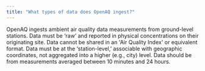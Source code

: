 ```yaml
---
title: "What types of data does OpenAQ ingest?"
---
```


OpenAQ ingests ambient air quality data measurements from ground-level stations. Data must be ‘raw’ and reported in physical concentrations on their originating site. Data cannot be shared in an 'Air Quality Index' or equivalent format. Data must be at the ‘station-level,’ associable with geographic coordinates, not aggregated into a higher (e.g., city) level. Data should be from measurements averaged between 10 minutes and 24 hours.
